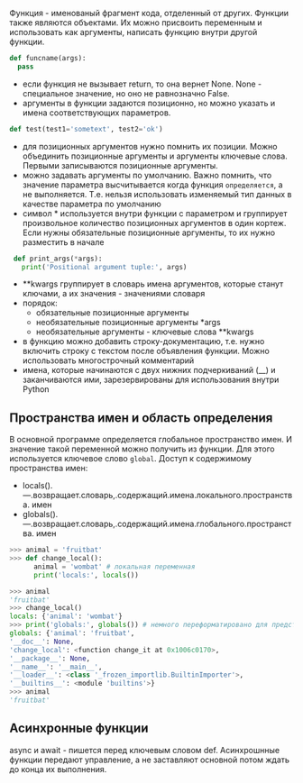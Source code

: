 Функция - именованый фрагмент кода, отделенный от других. Функции также являются объектами. Их можно присвоить переменным и использовать как аргументы, написать функцию внутри другой функции.
```python
def funcname(args):
  pass
```
- eсли функция не вызывает return, то она вернет None. None - специальное значение, но оно не равнозначно False.
- аргументы в функции задаются позиционно, но можно указать и имена соответствующих параметров.
```python
def test(test1='sometext', test2='ok')
```
- для позиционных аргументов нужно помнить их позиции. Можно объединить позиционные аргументы и аргументы ключевые слова. Первыми записываются позиционные аргументы.
- можно задавать аргументы по умолчанию. Важно помнить, что значение параметра высчитывается когда функция `определяется`, а не выполняется. Т.е. нельзя использовать изменяемый тип данных в качестве параметра по умолчанию
- символ * используется внутри функции с параметром и группирует произвольное количество позиционных аргументов в один кортеж. Если нужны обязательные позиционные аргументы, то их нужно разместить в начале
```python
 def print_args(*args):
   print('Positional argument tuple:', args)
```
- **kwargs группирует в словарь имена аргументов, которые станут ключами, а их значения - значениями словаря
- порядок:
  * обязательные позиционные аргументы
  * необязательные позиционные аргументы *args
  * необязательные аргументы - ключевые слова **kwargs
- в функцию можно добавить строку-документацию, т.е. нужно включить строку с текстом после объявления функции. Можно использовать многострочный комментарий
- имена, которые начинаются с двух нижних подчеркиваний (__) и заканчиваются ими, зарезервированы для использования внутри Python

## Пространства имен и область определения
В основной программе определяется глобальное пространство имен. И значение такой переменной можно получить из функции. Для этого используется ключевое слово `global`.
Доступ к содержимому пространства имен:
- locals().—.возвращает.словарь,.содержащий.имена.локального.пространства.
имен
- globals().—.возвращает.словарь,.содержащий.имена.глобального.пространства.
имен
```python
>>> animal = 'fruitbat'
>>> def change_local():
      animal = 'wombat' # локальная переменная
      print('locals:', locals())

>>> animal
'fruitbat'
>>> change_local()
locals: {'animal': 'wombat'}
>>> print('globals:', globals()) # немного переформатировано для представления
globals: {'animal': 'fruitbat',
'__doc__': None,
'change_local': <function change_it at 0x1006c0170>,
'__package__': None,
'__name__': '__main__',
'__loader__': <class '_frozen_importlib.BuiltinImporter'>,
'__builtins__': <module 'builtins'>}
>>> animal
'fruitbat'
```
## Асинхронные функции
async и await - пишется перед ключевым словом def. Асинхрошнные функции передают управление, а не заставляют основной потом ждать до конца их выполнения.
